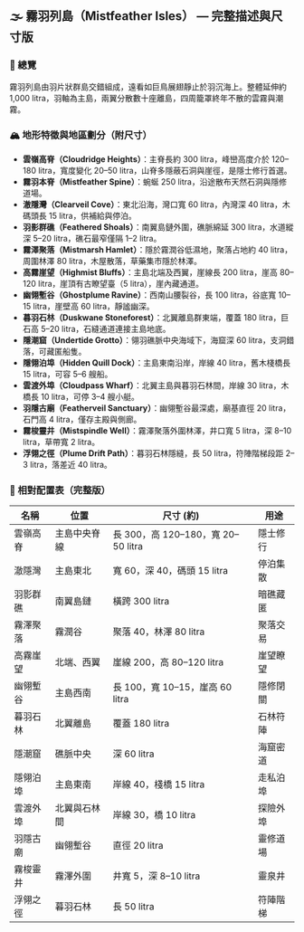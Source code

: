 ## 🌫️ 霧羽列島（Mistfeather Isles） — 完整描述與尺寸版

### 📌 總覽
霧羽列島由羽片狀群島交錯組成，遠看如巨鳥展翅靜止於羽沉海上。整體延伸約 1,000 litra，羽軸為主島，兩翼分散數十座離島，四周籠罩終年不散的雲霧與潮霧。

### 🏔️ 地形特徵與地區劃分（附尺寸）

- **雲嶺高脊（Cloudridge Heights）**：主脊長約 300 litra，峰巒高度介於 120–180 litra，寬度變化 20–50 litra，山脊多隱蔽石洞與崖徑，是隱士修行首選。
- **霧羽本脊（Mistfeather Spine）**：蜿蜒 250 litra，沿途散布天然石洞與隱修道場。
- **澈隱灣（Clearveil Cove）**：東北沿海，灣口寬 60 litra，內灣深 40 litra，木碼頭長 15 litra，供補給與停泊。
- **羽影群礁（Feathered Shoals）**：南翼島鏈外圍，礁脈綿延 300 litra，水道縱深 5–20 litra，礁石最窄僅隔 1–2 litra。
- **霧澤聚落（Mistmarsh Hamlet）**：隱於霧潤谷低濕地，聚落占地約 40 litra，周圍林澤 80 litra，木屋散落，草藥集市隱於林澤。
- **高霧崖望（Highmist Bluffs）**：主島北端及西翼，崖線長 200 litra，崖高 80–120 litra，崖頂有古瞭望臺（5 litra），崖內藏通道。
- **幽翎塹谷（Ghostplume Ravine）**：西南山腰裂谷，長 100 litra，谷底寬 10–15 litra，崖壁高 60 litra，靜謐幽深。
- **暮羽石林（Duskwane Stoneforest）**：北翼離島群東端，覆蓋 180 litra，巨石高 5–20 litra，石縫通道連接主島地底。
- **隱潮窟（Undertide Grotto）**：翎羽礁脈中央海域下，海窟深 60 litra，支洞錯落，可藏匿船隻。
- **隱翎泊埠（Hidden Quill Dock）**：主島東南沿岸，岸線 40 litra，舊木棧橋長 15 litra，可容 5–6 艘船。
- **雲渡外埠（Cloudpass Wharf）**：北翼主島與暮羽石林間，岸線 30 litra，木橋長 10 litra，可停 3–4 艘小艇。
- **羽隱古廟（Featherveil Sanctuary）**：幽翎塹谷最深處，廟基直徑 20 litra，石門高 4 litra，僅存主殿與側廊。
- **霧梭靈井（Mistspindle Well）**：霧澤聚落外圍林澤，井口寬 5 litra，深 8–10 litra，草帶寬 2 litra。
- **浮翎之徑（Plume Drift Path）**：暮羽石林隱縫，長 50 litra，符陣階梯段距 2–3 litra，落差近 40 litra。

### 📏 相對配置表（完整版）

| 名稱 | 位置 | 尺寸 (約) | 用途 |
|---|---|---|---|
| 雲嶺高脊 | 主島中央脊線 | 長 300，高 120–180，寬 20–50 litra | 隱士修行 |
| 澈隱灣 | 主島東北 | 寬 60，深 40，碼頭 15 litra | 停泊集散 |
| 羽影群礁 | 南翼島鏈 | 橫跨 300 litra | 暗礁藏匿 |
| 霧澤聚落 | 霧潤谷 | 聚落 40，林澤 80 litra | 聚落交易 |
| 高霧崖望 | 北端、西翼 | 崖線 200，高 80–120 litra | 崖望瞭望 |
| 幽翎塹谷 | 主島西南 | 長 100，寬 10–15，崖高 60 litra | 隱修閉關 |
| 暮羽石林 | 北翼離島 | 覆蓋 180 litra | 石林符陣 |
| 隱潮窟 | 礁脈中央 | 深 60 litra | 海窟密道 |
| 隱翎泊埠 | 主島東南 | 岸線 40，棧橋 15 litra | 走私泊埠 |
| 雲渡外埠 | 北翼與石林間 | 岸線 30，橋 10 litra | 探險外埠 |
| 羽隱古廟 | 幽翎塹谷 | 直徑 20 litra | 靈修道場 |
| 霧梭靈井 | 霧澤外圍 | 井寬 5，深 8–10 litra | 靈泉井 |
| 浮翎之徑 | 暮羽石林 | 長 50 litra | 符陣階梯 |
